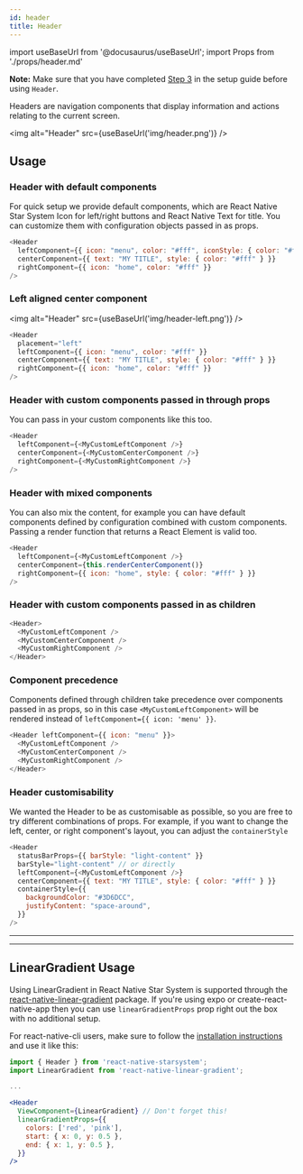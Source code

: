 ```yaml
---
id: header
title: Header
---
```


import useBaseUrl from '@docusaurus/useBaseUrl';
import Props from './props/header.md'

**Note:**
Make sure that you have completed [Step 3](getting_started.md#step-3-setup-react-native-safe-area-context) in the setup guide before using `Header`.

Headers are navigation components that display information and actions relating
to the current screen.

<img alt="Header" src={useBaseUrl('img/header.png')} />

## Usage

### Header with default components

For quick setup we provide default components, which are React Native Star System
Icon for left/right buttons and React Native Text for title. You can customize
them with configuration objects passed in as props.

```js
<Header
  leftComponent={{ icon: "menu", color: "#fff", iconStyle: { color: "#fff" } }}
  centerComponent={{ text: "MY TITLE", style: { color: "#fff" } }}
  rightComponent={{ icon: "home", color: "#fff" }}
/>
```

### Left aligned center component

<img alt="Header" src={useBaseUrl('img/header-left.png')} />

```js
<Header
  placement="left"
  leftComponent={{ icon: "menu", color: "#fff" }}
  centerComponent={{ text: "MY TITLE", style: { color: "#fff" } }}
  rightComponent={{ icon: "home", color: "#fff" }}
/>
```

### Header with custom components passed in through props

You can pass in your custom components like this too.

```js
<Header
  leftComponent={<MyCustomLeftComponent />}
  centerComponent={<MyCustomCenterComponent />}
  rightComponent={<MyCustomRightComponent />}
/>
```

### Header with mixed components

You can also mix the content, for example you can have default components
defined by configuration combined with custom components. Passing a render
function that returns a React Element is valid too.

```js
<Header
  leftComponent={<MyCustomLeftComponent />}
  centerComponent={this.renderCenterComponent()}
  rightComponent={{ icon: "home", style: { color: "#fff" } }}
/>
```

### Header with custom components passed in as children

```js
<Header>
  <MyCustomLeftComponent />
  <MyCustomCenterComponent />
  <MyCustomRightComponent />
</Header>
```

### Component precedence

Components defined through children take precedence over components passed in as props, so in this case `<MyCustomLeftComponent>` will be rendered instead of `leftComponent={{ icon: 'menu' }}`.

```js
<Header leftComponent={{ icon: "menu" }}>
  <MyCustomLeftComponent />
  <MyCustomCenterComponent />
  <MyCustomRightComponent />
</Header>
```

### Header customisability

We wanted the Header to be as customisable as possible, so you are free to try
different combinations of props. For example, if you want to change the left,
center, or right component's layout, you can adjust the `containerStyle`

```js
<Header
  statusBarProps={{ barStyle: "light-content" }}
  barStyle="light-content" // or directly
  leftComponent={<MyCustomLeftComponent />}
  centerComponent={{ text: "MY TITLE", style: { color: "#fff" } }}
  containerStyle={{
    backgroundColor: "#3D6DCC",
    justifyContent: "space-around",
  }}
/>
```

---

<Props />

---

## LinearGradient Usage

Using LinearGradient in React Native Star System is supported through the
[react-native-linear-gradient](https://github.com/react-native-community/react-native-linear-gradient)
package. If you're using expo or create-react-native-app then you can use
`linearGradientProps` prop right out the box with no additional setup.

For react-native-cli users, make sure to follow the
[installation instructions](https://github.com/react-native-community/react-native-linear-gradient#add-it-to-your-project)
and use it like this:

```jsx
import { Header } from 'react-native-starsystem';
import LinearGradient from 'react-native-linear-gradient';

...

<Header
  ViewComponent={LinearGradient} // Don't forget this!
  linearGradientProps={{
    colors: ['red', 'pink'],
    start: { x: 0, y: 0.5 },
    end: { x: 1, y: 0.5 },
  }}
/>
```
